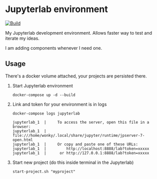 # Jupyterlab environment

[![Build](https://github.com/wonkybream/jupyterdev/actions/workflows/build.yml/badge.svg?branch=main)](https://github.com/wonkybream/jupyterdev/actions/workflows/build.yml)

My Jupyterlab development environment. Allows faster way to test and iterate my ideas.

I am adding components whenever I need one.

## Usage

There's a docker volume attached, your projects are persisted there.

1. Start Jupyterlab environment
   ```shell
   docker-compose up -d --build
    ```
2. Link and token for your environment is in logs
    ```shell
   docker-compose logs jupyterlab
   
   jupyterlab_1  |     To access the server, open this file in a browser:
   jupyterlab_1  |         file:///home/wonky/.local/share/jupyter/runtime/jpserver-7-open.html
   jupyterlab_1  |     Or copy and paste one of these URLs:
   jupyterlab_1  |         http://localhost:8888/lab?token=xxxxx
   jupyterlab_1  |      or http://127.0.0.1:8888/lab?token=xxxxx
   ```
3. Start new project (do this inside terminal in the Jupyterlab)
    ```shell
   start-project.sh "myproject"
   ```
